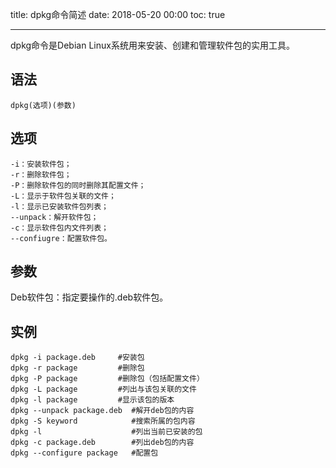 title: dpkg命令简述
date: 2018-05-20 00:00
toc: true

---
dpkg命令是Debian Linux系统用来安装、创建和管理软件包的实用工具。
## 语法 ##

    dpkg(选项)(参数)

## 选项 ##

    -i：安装软件包；
    -r：删除软件包；
    -P：删除软件包的同时删除其配置文件；
    -L：显示于软件包关联的文件；
    -l：显示已安装软件包列表；
    --unpack：解开软件包；
    -c：显示软件包内文件列表；
    --confiugre：配置软件包。

## 参数 ##

Deb软件包：指定要操作的.deb软件包。

## 实例 ##

    dpkg -i package.deb     #安装包
    dpkg -r package         #删除包
    dpkg -P package         #删除包（包括配置文件）
    dpkg -L package         #列出与该包关联的文件
    dpkg -l package         #显示该包的版本
    dpkg --unpack package.deb  #解开deb包的内容
    dpkg -S keyword            #搜索所属的包内容
    dpkg -l                    #列出当前已安装的包
    dpkg -c package.deb        #列出deb包的内容
    dpkg --configure package   #配置包